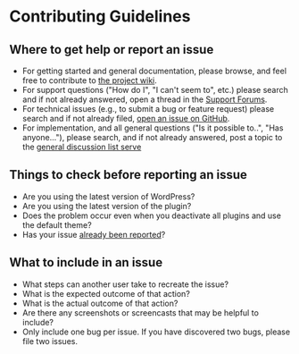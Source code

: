 # Contributing Guidelines

## Where to get help or report an issue

* For getting started and general documentation, please browse, and feel free to contribute to [the project wiki](https://github.com/benbalter/WP-Document-Revisions/wiki).
* For support questions ("How do I", "I can't seem to", etc.) please search and if not already answered, open a thread in the [Support Forums](http://wordpress.org/support/plugin/wp-document-revisions).
* For technical issues (e.g., to submit a bug or feature request) please search and if not already filed, [open an issue on GitHub](https://github.com/benbalter/WP-Document-Revisions/issues).
* For implementation, and all general questions ("Is it possible to..", "Has anyone..."), please search, and if not already answered, post a topic to the [general discussion list serve](https://groups.google.com/forum/#!forum/wp-document-revisions)

## Things to check before reporting an issue

* Are you using the latest version of WordPress?
* Are you using the latest version of the plugin?
* Does the problem occur even when you deactivate all plugins and use the default theme?
* Has your issue [already been reported](https://github.com/benbalter/WP-Document-Revisions/issues)?

## What to include in an issue

* What steps can another user take to recreate the issue?
* What is the expected outcome of that action?
* What is the actual outcome of that action?
* Are there any screenshots or screencasts that may be helpful to include?
* Only include one bug per issue. If you have discovered two bugs, please file two issues.
